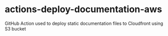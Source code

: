 # actions-deploy-documentation-aws
GitHub Action used to deploy static documentation files to Cloudfront using S3 bucket
